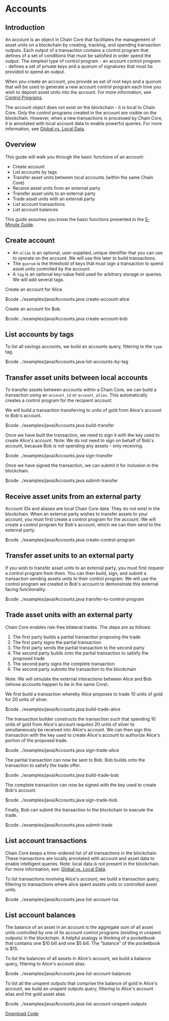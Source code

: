 # Accounts

## Introduction

An account is an object in Chain Core that facilitates the management of asset units on a blockchain by creating, tracking, and spending transaction outputs. Each output of a transaction contains a control program that defines of a set of conditions that must be satisfied in order spend the output. The simplest type of control program - an account control program - defines a set of private keys and a quorum of signatures that must be provided to spend an output.

When you create an account, you provide as set of root keys and a quorum that will be used to generate a new account control program each time you wish to deposit asset units into the account. For more information, see [Control Programs](../building-applications/control-programs#account-control-programs).

The account object does not exist on the blockchain - it is local to Chain Core. Only the control programs created in the account are visible on the blockchain. However, when a new transactions is processed by Chain Core, it is annotated with local account data to enable powerful queries. For more information, see [Global vs. Local Data](../learn-more/global-vs-local-data).

## Overview

This guide will walk you through the basic functions of an account:

* Create account
* List accounts by tags
* Transfer asset units between local accounts (within the same Chain Core)
* Receive asset units from an external party
* Transfer asset units to an external party
* Trade asset units with an external party
* List account transactions
* List account balances

This guide assumes you know the basic functions presented in the [5-Minute Guide](../getting-started/five-minute-guide).

## Create account

* An `alias` is an optional, user-supplied, unique identifier that you can use to operate on the account. We will use this later to build transactions.
* The `quorum` is the threshold of keys that must sign a transaction to spend asset units controlled by the account.
* A `tag` is an optional key-value field used for arbitrary storage or queries. We will add several tags.

Create an account for Alice.

$code ../examples/java/Accounts.java create-account-alice

Create an account for Bob.

$code ../examples/java/Accounts.java create-account-bob

## List accounts by tags

To list all savings accounts, we build an accounts query, filtering to the `type` tag.

$code ../examples/java/Accounts.java list-accounts-by-tag

## Transfer asset units between local accounts

To transfer assets between accounts within a Chain Core, we can build a transaction using an `account_id` or `account_alias`. This automatically creates a control program for the recipient account.

We will build a transaction transferring to units of gold from Alice's account to Bob's account.

$code ../examples/java/Accounts.java build-transfer

Once we have built the transaction, we need to sign it with the key used to create Alice's account. Note: We do not need to sign on behalf of Bob's account, because Bob is not spending any assets - only receiving.

$code ../examples/java/Accounts.java sign-transfer

Once we have signed the transaction, we can submit it for inclusion in the blockchain.

$code ../examples/java/Accounts.java submit-transfer

## Receive asset units from an external party

Account IDs and aliases are local Chain Core data. They do not exist in the blockchain. When an external party wishes to transfer assets to your account, you must first create a control program for the account. We will create a control program for Bob's account, which we can then send to the external party.

$code ../examples/java/Accounts.java create-control-program

## Transfer asset units to an external party

If you wish to transfer asset units to an external party, you must first request a control program from them. You can then build, sign, and submit a transaction sending assets units to their control program. We will use the control program we created in Bob's account to demonstrate this external facing functionality.

$code ../examples/java/Accounts.java transfer-to-control-program

## Trade asset units with an external party

Chain Core enables risk-free bilateral trades. The steps are as follows:

1. The first party builds a partial transaction proposing the trade
2. The first party signs the partial transaction
3. The first party sends the partial transaction to the second party
4. The second party builds onto the partial transaction to satisfy the proposed trade
5. The second party signs the complete transaction
6. The second party submits the transaction to the blockchain

Note: We will simulate the external interactions between Alice and Bob (whose accounts happen to be in the same Core).

We first build a transaction whereby Alice proposes to trade 10 units of gold for 20 units of silver.

$code ../examples/java/Accounts.java build-trade-alice

The transaction builder constructs the transaction such that spending 10 units of gold from Alice's account *requires* 20 units of silver to simultaneously be received into Alice's account. We can then sign this transaction with the key used to create Alice's account to authorize Alice's portion of the proposed trade.

$code ../examples/java/Accounts.java sign-trade-alice

The partial transaction can now be sent to Bob. Bob builds onto the transaction to satisfy the trade offer.

$code ../examples/java/Accounts.java build-trade-bob

The complete transaction can now be signed with the key used to create Bob's account.

$code ../examples/java/Accounts.java sign-trade-bob

Finally, Bob can submit the transaction to the blockchain to execute the trade.

$code ../examples/java/Accounts.java submit-trade

## List account transactions

Chain Core keeps a time-ordered list of all transactions in the blockchain. These transactions are locally annotated with account and asset data to enable intelligent queries. Note: local data is not present in the blockchain. For more information, see: [Global vs. Local Data](../learn-more/global-vs-local-data).

To list transactions involving Alice's account, we build a transaction query, filtering to transactions where alice spent assets units or controlled asset units.

$code ../examples/java/Accounts.java list-account-txs

## List account balances

The balance of an asset in an account is the aggregate sum of all asset units controlled by one of its account control programs (existing in unspent outputs) in the blockchain. A helpful analogy is thinking of a pocketbook that contains one $10 bill and one $5 bill. The "balance" of the pocketbook is $15.

To list the balances of all assets in Alice's account, we build a balance query, filtering to Alice's account alias.

$code ../examples/java/Accounts.java list-account-balances

To list all the unspent outputs that comprise the balance of gold in Alice's account, we build an unspent outputs query, filtering to Alice's account alias and the gold asset alias.

$code ../examples/java/Accounts.java list-account-unspent-outputs

[Download Code](../examples/java/Accounts.java)
